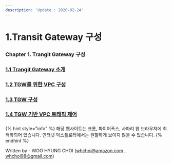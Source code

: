```yaml
---
description: 'Update : 2020-02-24'
---
```


# 1.Transit Gateway 구성

### Chapter 1. Trangit Gateway 구성

### [1.1 Trangit Gateway 소개](1.1.tgw-overview.md)

### [1.2 TGW를 위한 VPC 구성](1.2.tgw-vpc.md)

### [1.3 TGW 구성](1.3.tgw-check.md)

### [1.4 TGW 기반 VPC 트래픽 제어](1.4.tgw-vpc-traffic-control.md)

### 

{% hint style="info" %}
해당 웹사이트는 크롬, 파이어폭스, 사파리 웹 브라우저에 최적화되어 있습니다.  인터넷 익스플로러에서는 원할하게 보이지 않을 수 있습니다.
{% endhint %}

Written by - WOO HYUNG CHOI \([whchoi@amazon.com](mailto:whchoi@amazon.com) , [whchoi98@gmail.com](mailto:whchoi98@gmail.com)\)

